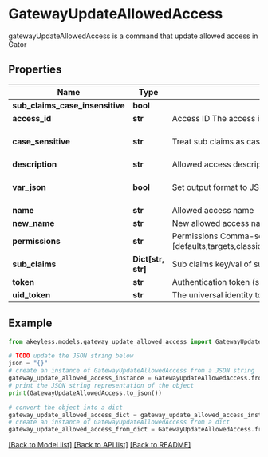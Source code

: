 # GatewayUpdateAllowedAccess

gatewayUpdateAllowedAccess is a command that update allowed access in Gator

## Properties

Name | Type | Description | Notes
------------ | ------------- | ------------- | -------------
**sub_claims_case_insensitive** | **bool** |  | [optional] 
**access_id** | **str** | Access ID The access id to be attached to this allowed access. Auth method with this access id should already exist. | 
**case_sensitive** | **str** | Treat sub claims as case-sensitive [true/false] | [optional] [default to 'true']
**description** | **str** | Allowed access description | [optional] 
**var_json** | **bool** | Set output format to JSON | [optional] [default to False]
**name** | **str** | Allowed access name | 
**new_name** | **str** | New allowed access name | [optional] 
**permissions** | **str** | Permissions  Comma-seperated list of permissions for this allowed access. Available permissions: [defaults,targets,classic_keys,automatic_migration,ldap_auth,dynamic_secret,k8s_auth,log_forwarding,zero_knowledge_encryption,rotated_secret,caching,event_forwarding,admin,kmip,general] | [optional] 
**sub_claims** | **Dict[str, str]** | Sub claims key/val of sub claims, e.g group&#x3D;admins,developers | [optional] 
**token** | **str** | Authentication token (see &#x60;/auth&#x60; and &#x60;/configure&#x60;) | [optional] 
**uid_token** | **str** | The universal identity token, Required only for universal_identity authentication | [optional] 

## Example

```python
from akeyless.models.gateway_update_allowed_access import GatewayUpdateAllowedAccess

# TODO update the JSON string below
json = "{}"
# create an instance of GatewayUpdateAllowedAccess from a JSON string
gateway_update_allowed_access_instance = GatewayUpdateAllowedAccess.from_json(json)
# print the JSON string representation of the object
print(GatewayUpdateAllowedAccess.to_json())

# convert the object into a dict
gateway_update_allowed_access_dict = gateway_update_allowed_access_instance.to_dict()
# create an instance of GatewayUpdateAllowedAccess from a dict
gateway_update_allowed_access_from_dict = GatewayUpdateAllowedAccess.from_dict(gateway_update_allowed_access_dict)
```
[[Back to Model list]](../README.md#documentation-for-models) [[Back to API list]](../README.md#documentation-for-api-endpoints) [[Back to README]](../README.md)


